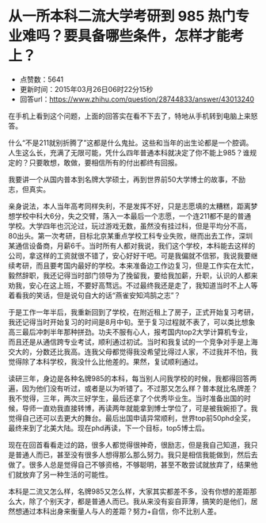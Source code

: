 # 从一所本科二流大学考研到 985 热门专业难吗？要具备哪些条件，怎样才能考上？
- 点赞数：5641
- 更新时间：2015年03月26日06时22分15秒
- 回答url：https://www.zhihu.com/question/28744833/answer/43013240
<body>
 <p data-pid="eMZMH9yW">在手机上看到这个问题，上面的回答实在看不下去了，特地从手机转到电脑上来怒答。</p>
 <p data-pid="PyNZWiAx">什么“不是211就别折腾了”这都是什么鬼扯。这些和当年的出生论都是一个腔调。人生这么长，充满了无限可能，凭什么四年普通本科就决定了你不能上985？谁规定的？只要敢想，敢做，要相信所有的付出都终有回报。</p>
 <p data-pid="bS-k7bzb">我要讲一个从国内普本到名牌大学硕士，再到世界前50大学博士的故事，不励志，但真实。</p>
 <p data-pid="zxbFsQHh">亲身说法，本人当年高考同样失利，不是发挥不好，只是志愿填的太糟糕，距离梦想学校中科大6分，失之交臂，落入一本最后一个志愿，一个连211都不是的普通学校。大学四年也沉沦过，玩过游戏无数，虽然没有挂过科，但是平均分不高，80出头。第一次考研，目标北京某重点学校工科专业失败，继而出去工作，深圳某通信设备商，月薪6千。当时所有人都对我说，我们这个学校，本科能去这样的公司，拿这样的工资就很不错了，安心好好干吧。可是我偏就不信邪，我说我要继续考研，而且要考国内最好的学校。本来准备边工作边复习，但是工作实在太忙，毅然辞职，我还记得当时部门领导为了挽留我，要给我加薪，升职，认识的人都来劝我，安心在这上班，不要好高骛远。不过最终我还是走了，我知道当时不上人等着看我的笑话，但是说句自大的话“燕雀安知鸿鹄之志”？</p>
 <p data-pid="9MxCJQZ9">于是工作一年半后，我重新回到了学校，在附近租上了房子，正式开始复习考研，我还记得当时开始复习的时间是8月中旬。至于复习过程就不表了，可以类比想象高三最后冲刺半年那种拼劲。功夫不服有心人，报考国内top2大学计算机专业，而且还是从通信跨专业考试，顺利通过初试。当时和我复试的一个竞争对手是上海交大的，分数还比我高。连我父母都觉得我没希望比得过人家，不过我并不怕，我觉得除了本科学校，我没什么比他差的。果然，复试顺利通过。</p>
 <p data-pid="VDfwNaEj">读研三年，身边是各种名牌985的本科，每当别人问我学校的时候，我都得回答两遍，因为他们没有听过，或者是以为听错了。不过那又怎么样？普本就比名牌差？我不觉得，三年，两次三好学生，最后还拿了个优秀毕业生。当时准备出国的时候，导师一直劝我直接转博，再读两年就能拿到博士学位了，可是被我婉拒了。我觉得自己还可以去更大的舞台。最后出国申请异常顺利，世界top前50phd全奖，最终来到了北美大陆。现在phd再读，下一个目标，top5博士后。</p>
 <p data-pid="MtWiMPZJ">现在在回首看看走过的路，很多人都觉得很神奇，很励志，但是我自己知道，我只是普通人而已，甚至没有很多人想得那么那么努力。我只是相信我能做到，然后去做了。很多人总是觉得自己不够资格，不够聪明，甚至不敢尝试就放弃了，结果他们就放弃了另一种生活的可能性。</p>
 <p data-pid="vlm697R-">本科是二流又怎么样，名牌985又怎么样，大家其实都差不多，没有你想的差距那么大，除了个别天才，都是普通人而已。我从来没有妄自菲薄，搞笑的是他们，居然想通过本科出身来衡量人与人的差距？努力+自信，你不比别人差。</p>
</body>